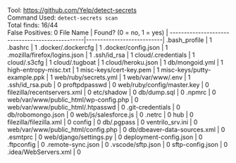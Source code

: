 Tool: https://github.com/Yelp/detect-secrets   
Command Used: `detect-secrets scan`  
Total finds: 16/44  
False Positives: 0
File Name                                       |  Found? (0 = no, 1 = yes) |
------------------------------------------------|---------------------------|
.bash_profile                                   | 1
.bashrc                                         | 1
.docker/.dockercfg                              | 1
.docker/config.json                             | 1
.mozilla/firefox/logins.json                    | 1
.ssh/id_rsa                                     | 1
cloud/.credentials                              | 1
cloud/.s3cfg                                    | 1
cloud/.tugboat                                  | 1
cloud/heroku.json                               | 1
db/mongoid.yml                                  | 1
high-entropy-misc.txt                           | 1
misc-keys/cert-key.pem                          | 1
misc-keys/putty-example.ppk                     | 1
web/ruby/secrets.yml                            | 1
web/var/www/.env                                | 1
.ssh/id_rsa.pub                                 | 0
proftpdpasswd                                   | 0
web/ruby/config/master.key                      | 0
filezilla/recentservers.xml                     | 0
etc/shadow                                      | 0
db/dump.sql                                     | 0
.npmrc                                          | 0
web/var/www/public_html/wp-config.php           | 0
web/var/www/public_html/.htpasswd               | 0
.git-credentials                                | 0
db/robomongo.json                               | 0
web/js/salesforce.js                            | 0
.netrc                                          | 0
hub                                             | 0
filezilla/filezilla.xml                         | 0
config                                          | 0
db/.pgpass                                      | 0
ventrilo_srv.ini                                | 0
web/var/www/public_html/config.php              | 0
db/dbeaver-data-sources.xml                     | 0
.esmtprc                                        | 0
web/django/settings.py                          | 0
deployment-config.json                          | 0
.ftpconfig                                      | 0
.remote-sync.json                               | 0
.vscode/sftp.json                               | 0
sftp-config.json                                | 0
.idea/WebServers.xml                            | 0